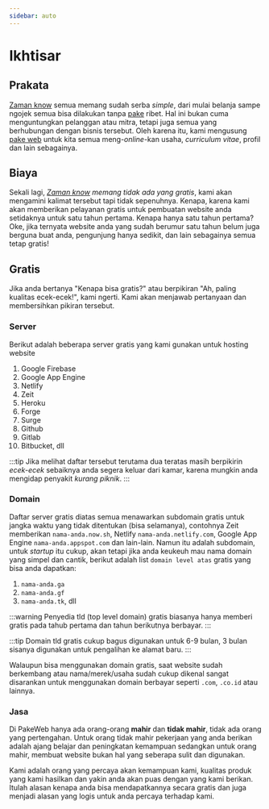 ```yaml
---
sidebar: auto
---
```

# Ikhtisar

## Prakata
[Zaman know](https://zaman.now.sh) semua memang sudah serba *simple*, dari mulai belanja sampe ngojek semua bisa dilakukan tanpa [pake](https://pake.web.id) ribet.
Hal ini bukan cuma menguntungkan pelanggan atau mitra, tetapi juga semua yang berhubungan dengan bisnis tersebut. Oleh karena itu, kami mengusung [pake web](https://pake.web.id) untuk kita semua meng-*online*-kan usaha, *curriculum vitae*, profil dan lain sebagainya.

## Biaya
Sekali lagi, *[Zaman know](https://zaman.now.sh) memang tidak ada yang gratis*, kami akan mengamini kalimat tersebut tapi tidak sepenuhnya. Kenapa, karena kami akan memberikan pelayanan gratis untuk pembuatan website anda setidaknya untuk satu tahun pertama. Kenapa hanya satu tahun pertama? Oke, jika ternyata website anda yang sudah berumur satu tahun belum juga berguna buat anda, pengunjung hanya sedikit, dan lain sebagainya semua tetap gratis!

## Gratis
Jika anda bertanya "Kenapa bisa gratis?" atau berpikiran "Ah, paling kualitas ecek-ecek!", kami ngerti. Kami akan menjawab pertanyaan dan membersihkan pikiran tersebut.

### Server
Berikut adalah beberapa server gratis yang kami gunakan untuk hosting website

1. Google Firebase
2. Google App Engine
3. Netlify
4. Zeit
5. Heroku
6. Forge
7. Surge
8. Github
9. Gitlab
10. Bitbucket, dll

:::tip
Jika melihat daftar tersebut terutama dua teratas masih berpikirin *ecek-ecek* sebaiknya anda segera keluar dari kamar, karena mungkin anda mengidap penyakit *kurang piknik*.
:::

### Domain
Daftar server gratis diatas semua menawarkan subdomain gratis untuk jangka waktu yang tidak ditentukan (bisa selamanya), contohnya Zeit memberikan `nama-anda.now.sh`, Netlify `nama-anda.netlify.com`, Google App Engine `nama-anda.appspot.com` dan lain-lain. Namun itu adalah subdomain, untuk *startup* itu cukup, akan tetapi jika anda keukeuh mau nama domain yang simpel dan cantik, berikut adalah list `domain level atas` gratis yang bisa anda dapatkan:
1. `nama-anda.ga`
2. `nama-anda.gf`
3. `nama-anda.tk`, dll

:::warning
Penyedia tld (top level domain) gratis biasanya hanya memberi gratis pada tahub pertama dan tahun berikutnya berbayar.
:::

:::tip 
Domain tld gratis cukup bagus digunakan untuk 6-9 bulan, 3 bulan sisanya digunakan untuk pengalihan ke alamat baru.
:::

Walaupun bisa menggunakan domain gratis, saat website sudah berkembang atau nama/merek/usaha sudah cukup dikenal sangat disarankan untuk menggunakan domain berbayar seperti `.com`, `.co.id` atau lainnya.

### Jasa

Di PakeWeb hanya ada orang-orang **mahir** dan **tidak mahir**, tidak ada orang yang pertengahan. Untuk orang tidak mahir  pekerjaan yang anda berikan adalah ajang belajar dan peningkatan kemampuan sedangkan untuk orang mahir, membuat website bukan hal yang seberapa sulit dan digunakan.

Kami adalah orang yang percaya akan kemampuan kami, kualitas produk yang kami hasilkan dan yakin anda akan puas dengan yang kami berikan. Itulah alasan kenapa anda bisa mendapatkannya secara gratis dan juga menjadi alasan yang logis untuk anda percaya terhadap kami.
